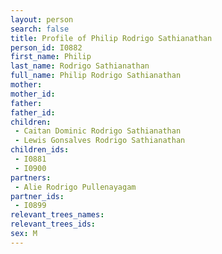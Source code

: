 ```yaml
---
layout: person
search: false
title: Profile of Philip Rodrigo Sathianathan
person_id: I0882
first_name: Philip
last_name: Rodrigo Sathianathan
full_name: Philip Rodrigo Sathianathan
mother: 
mother_id: 
father: 
father_id: 
children:
 - Caitan Dominic Rodrigo Sathianathan
 - Lewis Gonsalves Rodrigo Sathianathan
children_ids:
 - I0881
 - I0900
partners:
 - Alie Rodrigo Pullenayagam
partner_ids:
 - I0899
relevant_trees_names:
relevant_trees_ids:
sex: M
---
```


